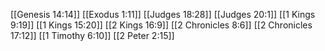 [[Genesis 14:14]]
[[Exodus 1:11]]
[[Judges 18:28]]
[[Judges 20:1]]
[[1 Kings 9:19]]
[[1 Kings 15:20]]
[[2 Kings 16:9]]
[[2 Chronicles 8:6]]
[[2 Chronicles 17:12]]
[[1 Timothy 6:10]]
[[2 Peter 2:15]]
